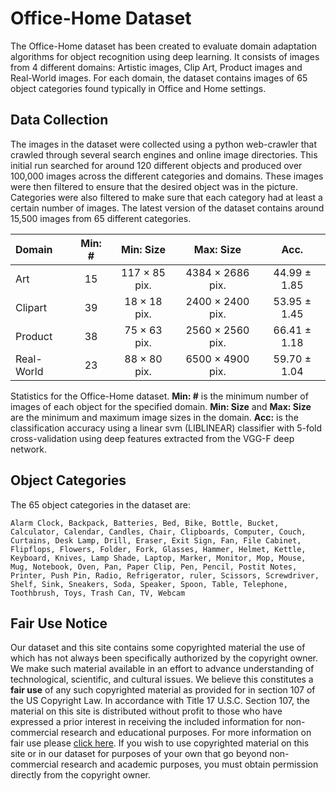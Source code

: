 <!--
---
layout: post
title: Office-Home Dataset
description: "Object Recognition dataset for domain adaptation experiments"
comments: false
---
-->


# Office-Home Dataset
The Office-Home dataset has been created to evaluate domain adaptation algorithms for object recognition using deep learning. It consists of images from 4 different domains: Artistic images, Clip Art, Product images and Real-World images. For each domain, the dataset contains images of 65 object categories found typically in Office and Home settings.

## Data Collection
The images in the dataset were collected using a python web-crawler that crawled through several search engines and online image directories. This initial run searched for around 120 different objects and produced over 100,000 images across the different categories and domains. These images were then filtered to ensure that the desired object was in the picture. Categories were also filtered to make sure that each category had at least a certain number of images. The latest version of the dataset contains around 15,500 images from 65 different categories.

| Domain     | Min: # |Min: Size              |Max: Size              |  Acc.         |
| :--------- |:------:|:-------------------:|:---------------------:|:-------------:|
| Art        | 15     | 117 $\times$ 85 pix.|4384 $\times$ 2686 pix. |44.99 $\pm$ 1.85 |
| Clipart    | 39     | 18 $\times$ 18 pix. |2400 $\times$ 2400 pix. |53.95 $\pm$ 1.45 |
| Product    | 38     | 75 $\times$ 63 pix. |2560 $\times$ 2560 pix. |66.41 $\pm$ 1.18 |
| Real-World | 23     | 88 $\times$ 80 pix. |6500 $\times$ 4900 pix. |59.70 $\pm$ 1.04 |
Statistics for the Office-Home dataset. **Min: #** is the minimum number of images of each object for the specified domain. **Min: Size** and **Max: Size** are the minimum and maximum image sizes in the domain. **Acc:** is the classification accuracy using a linear svm (LIBLINEAR) classifier with 5-fold cross-validation using deep features extracted from the VGG-F deep network.

## Object Categories
The 65 object categories in the dataset are:
```
Alarm Clock, Backpack, Batteries, Bed, Bike, Bottle, Bucket, Calculator, Calendar, Candles, Chair, Clipboards, Computer, Couch, Curtains, Desk Lamp, Drill, Eraser, Exit Sign, Fan, File Cabinet, Flipflops, Flowers, Folder, Fork, Glasses, Hammer, Helmet, Kettle, Keyboard, Knives, Lamp Shade, Laptop, Marker, Monitor, Mop, Mouse, Mug, Notebook, Oven, Pan, Paper Clip, Pen, Pencil, Postit Notes, Printer, Push Pin, Radio, Refrigerator, ruler, Scissors, Screwdriver, Shelf, Sink, Sneakers, Soda, Speaker, Spoon, Table, Telephone, Toothbrush, Toys, Trash Can, TV, Webcam
```

## Fair Use Notice
Our dataset and this site contains some copyrighted material the use of which has not always been specifically authorized by the copyright owner. We make such material available in an effort to advance understanding of technological, scientific, and cultural issues. We believe this constitutes a __fair use__ of any such copyrighted material as provided for in section 107 of the US Copyright Law. In accordance with Title 17 U.S.C. Section 107, the material on this site is distributed without profit to those who have expressed a prior interest in receiving the included information for non-commercial research and educational purposes. For more information on fair use please [click here](https://www.law.cornell.edu/uscode/text/17/107 "Fair Use Notice"). If you wish to use copyrighted material on this site or in our dataset for purposes of your own that go beyond non-commercial research and academic purposes, you must obtain permission directly from the copyright owner.
